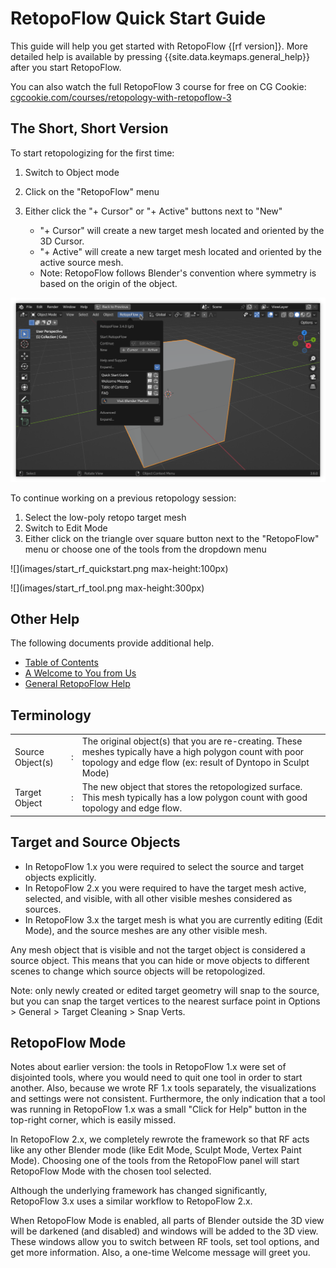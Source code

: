 # RetopoFlow Quick Start Guide

This guide will help you get started with RetopoFlow {[rf version]}. More detailed help is available by pressing {{site.data.keymaps.general_help}} after you start RetopoFlow. 

You can also watch the full RetopoFlow 3 course for free on CG Cookie: 
[cgcookie.com/courses/retopology-with-retopoflow-3](https://cgcookie.com/courses/retopology-with-retopoflow-3)

## The Short, Short Version

To start retopologizing for the first time:

1. Switch to Object mode
2. Click on the "RetopoFlow" menu
3. Either click the "+ Cursor" or "+ Active" buttons next to "New"

    - "+ Cursor" will create a new target mesh located and oriented by the 3D Cursor.
    - "+ Active" will create a new target mesh located and oriented by the active source mesh.
    - Note: RetopoFlow follows Blender's convention where symmetry is based on the origin of the object.

![](images/start_rf_create_new_target.png)



To continue working on a previous retopology session:

1. Select the low-poly retopo target mesh
2. Switch to Edit Mode
3. Either click on the triangle over square button next to the "RetopoFlow" menu or choose one of the tools from the dropdown menu

![](images/start_rf_quickstart.png max-height:100px)

![](images/start_rf_tool.png max-height:300px)


## Other Help

The following documents provide additional help.

- [Table of Contents](table_of_contents.html)
- [A Welcome to You from Us](welcome.html)
- [General RetopoFlow Help](general.html)


## Terminology

|  |  |  |
| --- | --- | --- |
| Source Object(s) | : | The original object(s) that you are re-creating.  These meshes typically have a high polygon count with poor topology and edge flow (ex: result of Dyntopo in Sculpt Mode) |
| Target Object    | : | The new object that stores the retopologized surface.  This mesh typically has a low polygon count with good topology and edge flow. |


## Target and Source Objects

- In RetopoFlow&nbsp;1.x you were required to select the source and target objects explicitly.
- In RetopoFlow&nbsp;2.x you were required to have the target mesh active, selected, and visible, with all other visible meshes considered as sources.
- In RetopoFlow&nbsp;3.x the target mesh is what you are currently editing (Edit Mode), and the source meshes are any other visible mesh.

Any mesh object that is visible and not the target object is considered a source object.
This means that you can hide or move objects to different scenes to change which source objects will be retopologized.

Note: only newly created or edited target geometry will snap to the source, but you can snap the target vertices to the nearest surface point in Options > General > Target Cleaning > Snap Verts.


## RetopoFlow Mode

Notes about earlier version: the tools in RetopoFlow&nbsp;1.x were set of disjointed tools, where you would need to quit one tool in order to start another.
Also, because we wrote RF&nbsp;1.x tools separately, the visualizations and settings were not consistent.
Furthermore, the only indication that a tool was running in RetopoFlow&nbsp;1.x was a small "Click for Help" button in the top-right corner, which is easily missed.

In RetopoFlow&nbsp;2.x, we completely rewrote the framework so that RF acts like any other Blender mode (like Edit Mode, Sculpt Mode, Vertex Paint Mode).
Choosing one of the tools from the RetopoFlow panel will start RetopoFlow Mode with the chosen tool selected.

Although the underlying framework has changed significantly, RetopoFlow&nbsp;3.x uses a similar workflow to RetopoFlow&nbsp;2.x.

When RetopoFlow Mode is enabled, all parts of Blender outside the 3D view will be darkened (and disabled) and windows will be added to the 3D view.
These windows allow you to switch between RF tools, set tool options, and get more information.
Also, a one-time Welcome message will greet you.

